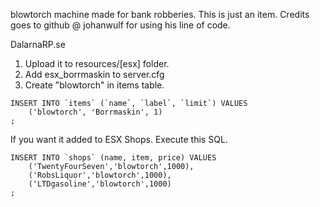 blowtorch machine made for bank robberies. This is just an item.
Credits goes to github @ johanwulf for using his line of code.

DalarnaRP.se

1. Upload it to resources/[esx] folder.
2. Add esx_borrmaskin to server.cfg
3. Create "blowtorch" in items table.

```
INSERT INTO `items` (`name`, `label`, `limit`) VALUES  
    ('blowtorch', 'Borrmaskin', 1)
;
```

If you want it added to ESX Shops. Execute this SQL.

```
INSERT INTO `shops` (name, item, price) VALUES
	('TwentyFourSeven','blowtorch',1000),
	('RobsLiquor','blowtorch',1000),
	('LTDgasoline','blowtorch',1000)
;

```
